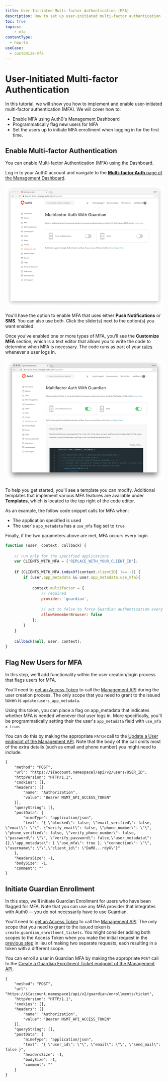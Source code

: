 ```yaml
---
title: User-Initiated Multi-factor Authentication (MFA)
description: How to set up user-initiated multi-factor authentication
toc: true
topics:
    - mfa
contentType:
  - how-to
useCase:
  - customize-mfa
---
```

# User-Initiated Multi-factor Authentication

In this tutorial, we will show you how to implement and enable user-initiated multi-factor authentication (MFA). We will cover how to:

* Enable MFA using Auth0's Management Dashboard
* Programmatically flag new users for MFA
* Set the users up to initiate MFA enrollment when logging in for the first time.

## Enable Multi-factor Authentication

You can enable Multi-factor Authentication (MFA) using the Dashboard.

Log in to your Auth0 account and navigate to the [**Multi-factor Auth** page of the Management Dashboard](${manage_url}/#/guardian).

![](/media/articles/mfa/mfa-home.png)

You'll have the option to enable MFA that uses either **Push Notifications** or **SMS**. You can also use both. Click the slider(s) next to the option(s) you want enabled.

Once you've enabled one or more types of MFA, you'll see the **Customize MFA** section, which is a text editor that allows you to write the code to determine when MFA is necessary. The code runs as part of your [rules](/rules) whenever a user logs in.

![](/media/articles/mfa/mfa-template.png)

To help you get started, you'll see a template you can modify. Additional templates that implement various MFA features are available under **Templates**, which is located to the top right of the code editor.

As an example, the follow code snippet calls for MFA when:

* The application specified is used
* The user's `app_metadata` has a `use_mfa` flag set to `true`

Finally, if the two parameters above are met, MFA occurs every login.

```js
function (user, context, callback) {

    // run only for the specified applications
    var CLIENTS_WITH_MFA = ['REPLACE_WITH_YOUR_CLIENT_ID'];
    
    if (CLIENTS_WITH_MFA.indexOf(context.clientID) !== -1) {
        if (user.app_metadata && user.app_metadata.use_mfa){

            context.multifactor = {
                // required
                provider: 'guardian', 

                // set to false to force Guardian authentication every login
                allowRememberBrowser: false
            };
        }
    }

    callback(null, user, context);
}
```

## Flag New Users for MFA

In this step, we'll add functionality within the user creation/login process that flags users for MFA.

You'll need to [get an Access Token](/api/management/v2/concepts/tokens) to call the [Management API](/api/management/v2) during the user creation process. The only scope that you need to grant to the issued token is `update:users_app_metadata`.

Using this token, you can place a flag on app_metadata that indicates whether MFA is needed whenever that user logs in.  More specifically, you'll be programmatically setting their the user's `app_metadata` field with `use_mfa = true`.

You can do this by making the appropriate `PATCH` call to the [Update a User endpoint of the Management API](/api/management/v2#!/Users/patch_users_by_id). Note that the body of the call omits most of the extra details (such as email and phone number) you might need to include.

```har
{
	"method": "POST",
	"url": "https://${account.namespace}/api/v2/users/USER_ID",
	"httpVersion": "HTTP/1.1",
	"cookies": [],
	"headers": [{
		"name": "Authorization",
		"value": "Bearer MGMT_API_ACCESS_TOKEN"
	}],
	"queryString": [],
	"postData": {
		"mimeType": "application/json",
		"text": "{ \"blocked\": false, \"email_verified\": false, \"email\": \"\", \"verify_email\": false, \"phone_number\": \"\", \"phone_verified\": false, \"verify_phone_number\": false, \"password\": \"\", \"verify_password\": false,\"user_metadata\": {},\"app_metadata\": { \"use_mfa\": true }, \"connection\": \"\", \"username\": \"\",\"client_id\": \"DaM8...rdyX\"}"
	},
	"headersSize": -1,
	"bodySize": -1,
	"comment": ""
}
```

## Initiate Guardian Enrollment

In this step, we'll initiate Guardian Enrollment for users who have been flagged for MFA. Note that you can use any MFA provider that integrates with Auth0 -- you do not necessarily have to use Guardian.

You'll need to [get an Access Token](/api/management/v2/concepts/tokens) to call the [Management API](/api/management/v2). The only scope that you need to grant to the issued token is `create:guardian_enrollment_tickets`. You might consider adding both scopes to the Access Token when you make the initial request in the [previous step](#flag-new-users-for-mfa) in lieu of making two separate requests, each resulting in a token with a different scope.

You can enroll a user in Guardian MFA by making the appropriate `POST` call to the [Create a Guardian Enrollment Ticket endpoint of the Management API](/api/management/v2#!/Guardian/post_ticket).

```har
{
	"method": "POST",
	"url": "https://${account.namespace}/api/v2/guardian/enrollments/ticket",
	"httpVersion": "HTTP/1.1",
	"cookies": [],
	"headers": [{
		"name": "Authorization",
		"value": "Bearer MGMT_API_ACCESS_TOKEN"
	}],
	"queryString": [],
	"postData": {
		"mimeType": "application/json",
		"text": "{ \"user_id\": \"\", \"email\": \"\", \"send_mail\": false }",
		"headersSize": -1,
		"bodySize": -1,
		"comment": ""
	}
}
```
